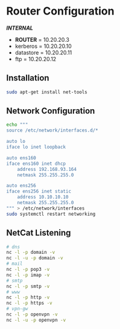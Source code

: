 # Router Configuration
***INTERNAL***
- **ROUTER** = 10.20.20.3
- kerberos = 10.20.20.10
- datastore = 10.20.20.11
- ftp = 10.20.20.12
## Installation
```sh
sudo apt-get install net-tools
```
## Network Configuration
```sh
echo """
source /etc/network/interfaces.d/*

auto lo
iface lo inet loopback

auto ens160
iface ens160 inet dhcp
    address 192.168.93.164
    netmask 255.255.255.0

auto ens256
iface ens256 inet static
    address 10.10.10.10
    netmask 255.255.255.0
""" > /etc/network/interfaces
sudo systemctl restart networking
```
## NetCat Listening
```sh
# dns
nc -l -p domain -v
nc -l -u -p domain -v
# mail
nc -l -p pop3 -v
nc -l -p imap -v
# smtp
nc -l -p smtp -v
# www
nc -l -p http -v
nc -l -p https -v
# vpn-gw
nc -l -p openvpn -v
nc -l -u -p openvpn -v
```




